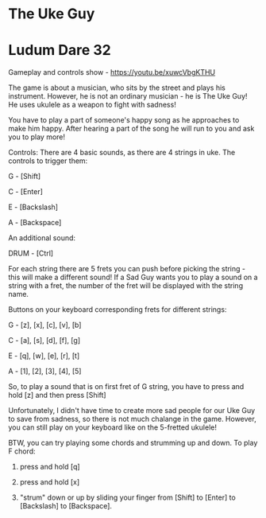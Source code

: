 # The Uke Guy 
# Ludum Dare 32

Gameplay and controls show - https://youtu.be/xuwcVbgKTHU

The game is about a musician, who sits by the street and plays his instrument.
However, he is not an ordinary musician - he is The Uke Guy! He uses ukulele
as a weapon to fight with sadness!

You have to play a part of someone's happy song as he approaches to make him happy.
After hearing a part of the song he will run to you and ask you to play more!

Controls:
There are 4 basic sounds, as there are 4 strings in uke. The controls to trigger them:

G - [Shift]

C - [Enter]

E - [Backslash]

A - [Backspace]


An additional sound:

DRUM - [Ctrl]

For each string there are 5 frets you can push before picking the string - this will
make a different sound! If a Sad Guy wants you to play a sound on a string with
a fret, the number of the fret will be displayed with the string name.

Buttons on your keyboard corresponding frets for different strings:

G - [z], [x], [c], [v], [b]

C - [a], [s], [d], [f], [g]

E - [q], [w], [e], [r], [t]

A - [1], [2], [3], [4], [5]

So, to play a sound that is on first fret of G string, you have to press and hold [z]
and then press [Shift]

Unfortunately, I didn't have time to create more sad people for our Uke Guy to save
from sadness, so there is not much chalange in the game. However, you can still
play on your keyboard like on the 5-fretted ukulele!

BTW, you can try playing some chords and strumming up and down. To play F chord:

1. press and hold [q]

2. press and hold [x]

3. "strum" down or up by sliding your finger from [Shift] to [Enter] to [Backslash] to [Backspace].
